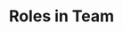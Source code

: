 ---
title: "Roles in Team"
description: List of roles involved in software development process 
image_url: "images/features/noun_The Process_1885341.svg"
featured: true
weight: 2
---